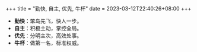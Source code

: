 +++
title = "勤快, 自主, 优先, 牛杯"
date = 2023-03-12T22:40:26+08:00
+++

- **勤快**：笨鸟先飞，快人一步。
- **自主**：积极主动，掌控全局。
- **优先**：分明主次，高效处事。
- **牛杯**：做第一名，标准权威。
